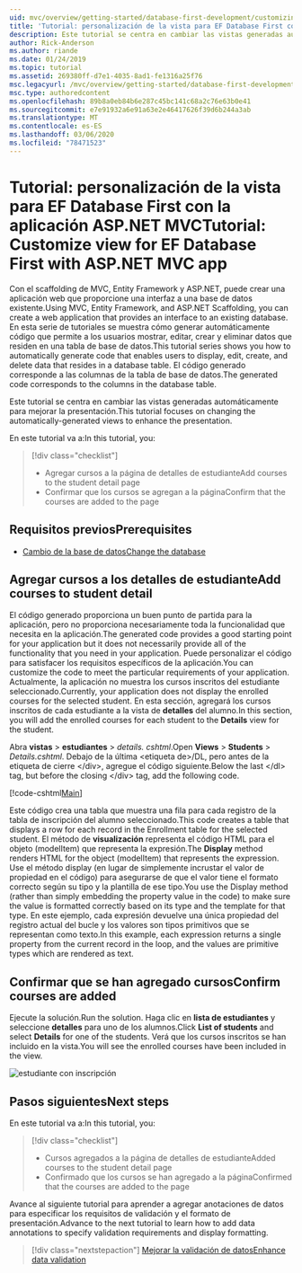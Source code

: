 ```yaml
---
uid: mvc/overview/getting-started/database-first-development/customizing-a-view
title: 'Tutorial: personalización de la vista para EF Database First con la aplicación ASP.NET MVC'
description: Este tutorial se centra en cambiar las vistas generadas automáticamente para mejorar la presentación.
author: Rick-Anderson
ms.author: riande
ms.date: 01/24/2019
ms.topic: tutorial
ms.assetid: 269380ff-d7e1-4035-8ad1-fe1316a25f76
msc.legacyurl: /mvc/overview/getting-started/database-first-development/customizing-a-view
msc.type: authoredcontent
ms.openlocfilehash: 89b8a0eb84b6e287c45bc141c68a2c76e63b0e41
ms.sourcegitcommit: e7e91932a6e91a63e2e46417626f39d6b244a3ab
ms.translationtype: MT
ms.contentlocale: es-ES
ms.lasthandoff: 03/06/2020
ms.locfileid: "78471523"
---
```

# <a name="tutorial-customize-view-for-ef-database-first-with-aspnet-mvc-app"></a><span data-ttu-id="52bd3-103">Tutorial: personalización de la vista para EF Database First con la aplicación ASP.NET MVC</span><span class="sxs-lookup"><span data-stu-id="52bd3-103">Tutorial: Customize view for EF Database First with ASP.NET MVC app</span></span>

<span data-ttu-id="52bd3-104">Con el scaffolding de MVC, Entity Framework y ASP.NET, puede crear una aplicación web que proporcione una interfaz a una base de datos existente.</span><span class="sxs-lookup"><span data-stu-id="52bd3-104">Using MVC, Entity Framework, and ASP.NET Scaffolding, you can create a web application that provides an interface to an existing database.</span></span> <span data-ttu-id="52bd3-105">En esta serie de tutoriales se muestra cómo generar automáticamente código que permite a los usuarios mostrar, editar, crear y eliminar datos que residen en una tabla de base de datos.</span><span class="sxs-lookup"><span data-stu-id="52bd3-105">This tutorial series shows you how to automatically generate code that enables users to display, edit, create, and delete data that resides in a database table.</span></span> <span data-ttu-id="52bd3-106">El código generado corresponde a las columnas de la tabla de base de datos.</span><span class="sxs-lookup"><span data-stu-id="52bd3-106">The generated code corresponds to the columns in the database table.</span></span>

<span data-ttu-id="52bd3-107">Este tutorial se centra en cambiar las vistas generadas automáticamente para mejorar la presentación.</span><span class="sxs-lookup"><span data-stu-id="52bd3-107">This tutorial focuses on changing the automatically-generated views to enhance the presentation.</span></span>

<span data-ttu-id="52bd3-108">En este tutorial va a:</span><span class="sxs-lookup"><span data-stu-id="52bd3-108">In this tutorial, you:</span></span>

> [!div class="checklist"]
> * <span data-ttu-id="52bd3-109">Agregar cursos a la página de detalles de estudiante</span><span class="sxs-lookup"><span data-stu-id="52bd3-109">Add courses to the student detail page</span></span>
> * <span data-ttu-id="52bd3-110">Confirmar que los cursos se agregan a la página</span><span class="sxs-lookup"><span data-stu-id="52bd3-110">Confirm that the courses are added to the page</span></span>

## <a name="prerequisites"></a><span data-ttu-id="52bd3-111">Requisitos previos</span><span class="sxs-lookup"><span data-stu-id="52bd3-111">Prerequisites</span></span>

* [<span data-ttu-id="52bd3-112">Cambio de la base de datos</span><span class="sxs-lookup"><span data-stu-id="52bd3-112">Change the database</span></span>](changing-the-database.md)

## <a name="add-courses-to-student-detail"></a><span data-ttu-id="52bd3-113">Agregar cursos a los detalles de estudiante</span><span class="sxs-lookup"><span data-stu-id="52bd3-113">Add courses to student detail</span></span>

<span data-ttu-id="52bd3-114">El código generado proporciona un buen punto de partida para la aplicación, pero no proporciona necesariamente toda la funcionalidad que necesita en la aplicación.</span><span class="sxs-lookup"><span data-stu-id="52bd3-114">The generated code provides a good starting point for your application but it does not necessarily provide all of the functionality that you need in your application.</span></span> <span data-ttu-id="52bd3-115">Puede personalizar el código para satisfacer los requisitos específicos de la aplicación.</span><span class="sxs-lookup"><span data-stu-id="52bd3-115">You can customize the code to meet the particular requirements of your application.</span></span> <span data-ttu-id="52bd3-116">Actualmente, la aplicación no muestra los cursos inscritos del estudiante seleccionado.</span><span class="sxs-lookup"><span data-stu-id="52bd3-116">Currently, your application does not display the enrolled courses for the selected student.</span></span> <span data-ttu-id="52bd3-117">En esta sección, agregará los cursos inscritos de cada estudiante a la vista de **detalles** del alumno.</span><span class="sxs-lookup"><span data-stu-id="52bd3-117">In this section, you will add the enrolled courses for each student to the **Details** view for the student.</span></span>

<span data-ttu-id="52bd3-118">Abra **vistas** > **estudiantes** > *details. cshtml*.</span><span class="sxs-lookup"><span data-stu-id="52bd3-118">Open **Views** > **Students** > *Details.cshtml*.</span></span> <span data-ttu-id="52bd3-119">Debajo de la última &lt;etiqueta de&gt;/DL, pero antes de la etiqueta de cierre &lt;/div&gt;, agregue el código siguiente.</span><span class="sxs-lookup"><span data-stu-id="52bd3-119">Below the last &lt;/dl&gt; tag, but before the closing &lt;/div&gt; tag, add the following code.</span></span>

[!code-cshtml[Main](customizing-a-view/samples/sample1.cshtml)]

<span data-ttu-id="52bd3-120">Este código crea una tabla que muestra una fila para cada registro de la tabla de inscripción del alumno seleccionado.</span><span class="sxs-lookup"><span data-stu-id="52bd3-120">This code creates a table that displays a row for each record in the Enrollment table for the selected student.</span></span> <span data-ttu-id="52bd3-121">El método de **visualización** representa el código HTML para el objeto (modelItem) que representa la expresión.</span><span class="sxs-lookup"><span data-stu-id="52bd3-121">The **Display** method renders HTML for the object (modelItem) that represents the expression.</span></span> <span data-ttu-id="52bd3-122">Use el método display (en lugar de simplemente incrustar el valor de propiedad en el código) para asegurarse de que el valor tiene el formato correcto según su tipo y la plantilla de ese tipo.</span><span class="sxs-lookup"><span data-stu-id="52bd3-122">You use the Display method (rather than simply embedding the property value in the code) to make sure the value is formatted correctly based on its type and the template for that type.</span></span> <span data-ttu-id="52bd3-123">En este ejemplo, cada expresión devuelve una única propiedad del registro actual del bucle y los valores son tipos primitivos que se representan como texto.</span><span class="sxs-lookup"><span data-stu-id="52bd3-123">In this example, each expression returns a single property from the current record in the loop, and the values are primitive types which are rendered as text.</span></span>

## <a name="confirm-courses-are-added"></a><span data-ttu-id="52bd3-124">Confirmar que se han agregado cursos</span><span class="sxs-lookup"><span data-stu-id="52bd3-124">Confirm courses are added</span></span>

<span data-ttu-id="52bd3-125">Ejecute la solución.</span><span class="sxs-lookup"><span data-stu-id="52bd3-125">Run the solution.</span></span> <span data-ttu-id="52bd3-126">Haga clic en **lista de estudiantes** y seleccione **detalles** para uno de los alumnos.</span><span class="sxs-lookup"><span data-stu-id="52bd3-126">Click **List of students** and select **Details** for one of the students.</span></span> <span data-ttu-id="52bd3-127">Verá que los cursos inscritos se han incluido en la vista.</span><span class="sxs-lookup"><span data-stu-id="52bd3-127">You will see the enrolled courses have been included in the view.</span></span>

![estudiante con inscripción](customizing-a-view/_static/image1.png)

## <a name="next-steps"></a><span data-ttu-id="52bd3-129">Pasos siguientes</span><span class="sxs-lookup"><span data-stu-id="52bd3-129">Next steps</span></span>
<span data-ttu-id="52bd3-130">En este tutorial va a:</span><span class="sxs-lookup"><span data-stu-id="52bd3-130">In this tutorial, you:</span></span>

> [!div class="checklist"]
> * <span data-ttu-id="52bd3-131">Cursos agregados a la página de detalles de estudiante</span><span class="sxs-lookup"><span data-stu-id="52bd3-131">Added courses to the student detail page</span></span>
> * <span data-ttu-id="52bd3-132">Confirmado que los cursos se han agregado a la página</span><span class="sxs-lookup"><span data-stu-id="52bd3-132">Confirmed that the courses are added to the page</span></span>

<span data-ttu-id="52bd3-133">Avance al siguiente tutorial para aprender a agregar anotaciones de datos para especificar los requisitos de validación y el formato de presentación.</span><span class="sxs-lookup"><span data-stu-id="52bd3-133">Advance to the next tutorial to learn how to add data annotations to specify validation requirements and display formatting.</span></span>
> [!div class="nextstepaction"]
> [<span data-ttu-id="52bd3-134">Mejorar la validación de datos</span><span class="sxs-lookup"><span data-stu-id="52bd3-134">Enhance data validation</span></span>](enhancing-data-validation.md)
